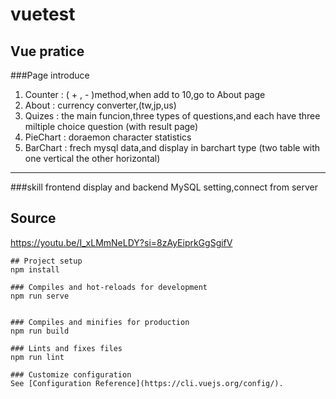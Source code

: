 # vuetest

## Vue pratice
###Page introduce
1. Counter : ( + , - )method,when add to 10,go to About page
2. About : currency converter,(tw,jp,us)
3. Quizes : the main funcion,three types of questions,and each have three miltiple choice question (with result page)
4. PieChart : doraemon character statistics
5. BarChart : frech mysql data,and display in barchart type (two table with one vertical the other horizontal)
-----------------------------------------------------------------------------------------------------
###skill
frontend display and backend MySQL setting,connect from server

## Source
https://youtu.be/I_xLMmNeLDY?si=8zAyEiprkGgSgifV


```
## Project setup
npm install

### Compiles and hot-reloads for development
npm run serve


### Compiles and minifies for production
npm run build

### Lints and fixes files
npm run lint

### Customize configuration
See [Configuration Reference](https://cli.vuejs.org/config/).

```







